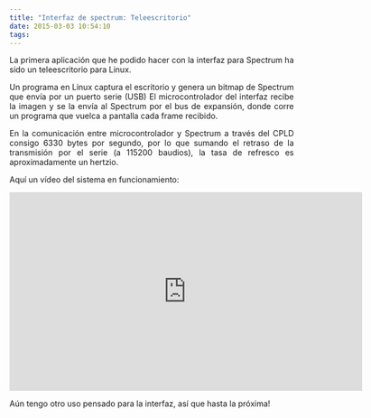 ```yaml
---
title: "Interfaz de spectrum: Teleescritorio"
date: 2015-03-03 10:54:10
tags: 
---
```

<p style="text-align: justify;">La primera aplicación que he podido hacer con la interfaz para Spectrum ha sido un teleescritorio para Linux.</p>
<p style="text-align: justify;">Un programa en Linux captura el escritorio y genera un bitmap de Spectrum que envía por un puerto serie (USB) El microcontrolador del interfaz recibe la imagen y se la envía al Spectrum por el bus de expansión, donde corre un programa que vuelca a pantalla cada frame recibido.</p>
<p style="text-align: justify;">En la comunicación entre microcontrolador y Spectrum a través del CPLD consigo 6330 bytes por segundo, por lo que sumando el retraso de la transmisión por el serie (a 115200 baudios), la tasa de refresco es aproximadamente un hertzio.</p>
<p style="text-align: justify;">Aquí un vídeo del sistema en funcionamiento:</p>
<iframe src="https://www.youtube.com/embed/iT58yF6DfdA?rel=0" width="625" height="352" frameborder="0" allowfullscreen="allowfullscreen"></iframe>
<p style="text-align: justify;">Aún tengo otro uso pensado para la interfaz, así que hasta la próxima!</p>